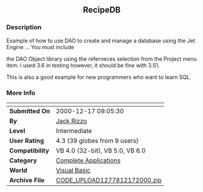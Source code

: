 ﻿<div align="center">

## RecipeDB


</div>

### Description

Example of how to use DAO to create and manage a database using the Jet Engine ... You must include

the DAO Object library using the referneces selection from the Project menu item. I used 3.6 in testing however, it should be fine with 3.51.

This is also a good example for new programmers who want to learn SQL.
 
### More Info
 


<span>             |<span>
---                |---
**Submitted On**   |2000-12-17 09:05:30
**By**             |[Jack Rizzo](https://github.com/Planet-Source-Code/PSCIndex/blob/master/ByAuthor/jack-rizzo.md)
**Level**          |Intermediate
**User Rating**    |4.3 (39 globes from 9 users)
**Compatibility**  |VB 4\.0 \(32\-bit\), VB 5\.0, VB 6\.0
**Category**       |[Complete Applications](https://github.com/Planet-Source-Code/PSCIndex/blob/master/ByCategory/complete-applications__1-27.md)
**World**          |[Visual Basic](https://github.com/Planet-Source-Code/PSCIndex/blob/master/ByWorld/visual-basic.md)
**Archive File**   |[CODE\_UPLOAD1277812172000\.zip](https://github.com/Planet-Source-Code/jack-rizzo-recipedb__1-13666/archive/master.zip)








